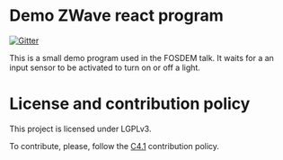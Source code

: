Demo ZWave react program
========================

[![Gitter](https://badges.gitter.im/gitterHQ/gitter.svg)](https://gitter.im/Alidron/talk)

This is a small demo program used in the FOSDEM talk. It waits for a an input sensor to be activated to turn on or off a light.

License and contribution policy
===============================

This project is licensed under LGPLv3.

To contribute, please, follow the [C4.1](http://rfc.zeromq.org/spec:22) contribution policy.

